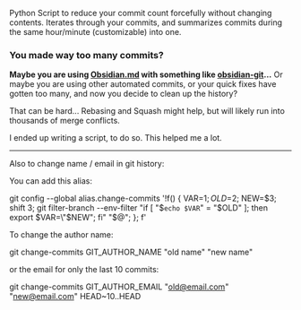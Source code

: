 Python Script to reduce your commit count forcefully without changing contents.
Iterates through your commits, and summarizes commits during the same hour/minute (customizable) into one.

### You made way too many commits?
**Maybe you are using [Obsidian.md](https://obsidian.md) with something like [obsidian-git](https://github.com/denolehov/obsidian-git)...**
Or maybe you are using other automated commits, or your quick fixes have gotten too many, and now you decide to clean up the history?

That can be hard... Rebasing and Squash might help, but will likely run into thousands of merge conflicts.

I ended up writing a script, to do so. This helped me a lot.

---

Also to change name / email in git history:

You can add this alias:

git config --global alias.change-commits '!f() { VAR=$1; OLD=$2; NEW=$3; shift 3; git filter-branch --env-filter "if [ \"\$`echo $VAR`\" = \"$OLD\" ]; then export $VAR=\"$NEW\"; fi" "$@"; }; f'


To change the author name:

git change-commits GIT_AUTHOR_NAME "old name" "new name"


or the email for only the last 10 commits:

git change-commits GIT_AUTHOR_EMAIL "old@email.com" "new@email.com" HEAD~10..HEAD
